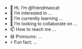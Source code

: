 - 👋 Hi, I’m @friendmaxcat
- 👀 I’m interested in ...
- 🌱 I’m currently learning ...
- 💞️ I’m looking to collaborate on ...
- 📫 How to reach me ...
- 😄 Pronouns: ...
- ⚡ Fun fact: ...

<!---
friendmaxcat/friendmaxcat is a ✨ special ✨ repository because its `README.md` (this file) appears on your GitHub profile.
You can click the Preview link to take a look at your changes.
--->

